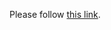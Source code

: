 <html>
  <head>
    <meta http-equiv="Refresh" content="7; url=https://cutt.ly/dtBwKnk" />
  </head>
  <body>
    <p>Please follow <a href="//https://cutt.ly/dtBwKnk">this link</a>.</p>
  </body>
</html>
